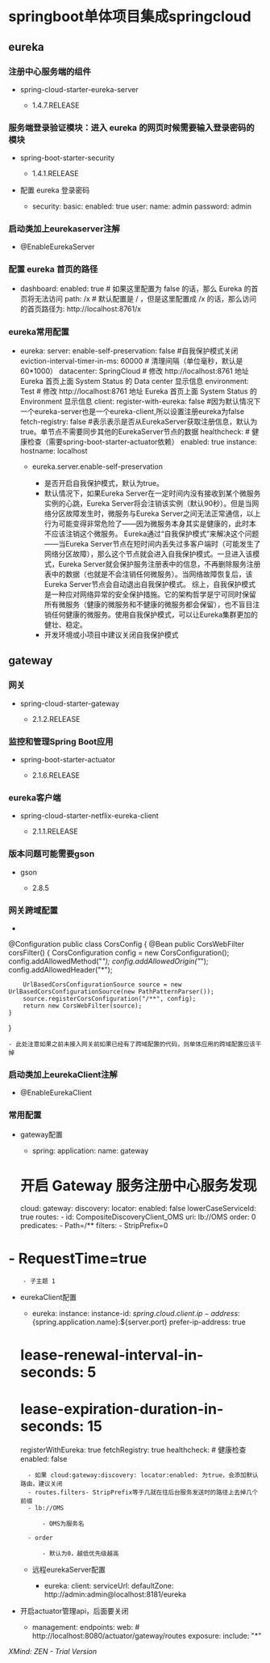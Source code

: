 # springboot单体项目集成springcloud

## eureka

### 注册中心服务端的组件

- spring-cloud-starter-eureka-server

	- 1.4.7.RELEASE

### 服务端登录验证模块：进入 eureka 的网页时候需要输入登录密码的模块

- spring-boot-starter-security

	- 1.4.1.RELEASE

- 配置 eureka 登录密码

	- security:
  basic:
    enabled: true
  user:
    name: admin
    password: admin

### 启动类加上eurekaserver注解

- @EnableEurekaServer

### 配置 eureka 首页的路径

- 
  dashboard:
    enabled: true   # 如果这里配置为 false 的话，那么 Eureka 的首页将无法访问
    path: /x        # 默认配置是 / ，但是这里配置成 /x 的话，那么访问的首页路径为: http://localhost:8761/x

### eureka常用配置

- eureka:
  server:
    enable-self-preservation: false #自我保护模式关闭
    eviction-interval-timer-in-ms: 60000  # 清理间隔（单位毫秒，默认是60*1000）
  datacenter: SpringCloud   # 修改 http://localhost:8761 地址 Eureka 首页上面 System Status 的 Data center 显示信息
  environment: Test         # 修改 http://localhost:8761 地址 Eureka 首页上面 System Status 的 Environment 显示信息
  client:
    register-with-eureka: false #因为默认情况下一个eureka-server也是一个eureka-client,所以设置注册eureka为false
    fetch-registry: false #表示表示是否从EurekaServer获取注册信息，默认为true。单节点不需要同步其他的EurekaServer节点的数据
    healthcheck:  # 健康检查（需要spring-boot-starter-actuator依赖）
      enabled: true
  instance:
    hostname: localhost

	- eureka.server.enable-self-preservation

		- 是否开启自我保护模式，默认为true。
		- 默认情况下，如果Eureka Server在一定时间内没有接收到某个微服务实例的心跳，Eureka Server将会注销该实例（默认90秒）。但是当网络分区故障发生时，微服务与Eureka Server之间无法正常通信，以上行为可能变得非常危险了——因为微服务本身其实是健康的，此时本不应该注销这个微服务。
Eureka通过“自我保护模式”来解决这个问题——当Eureka Server节点在短时间内丢失过多客户端时（可能发生了网络分区故障），那么这个节点就会进入自我保护模式。一旦进入该模式，Eureka Server就会保护服务注册表中的信息，不再删除服务注册表中的数据（也就是不会注销任何微服务）。当网络故障恢复后，该Eureka Server节点会自动退出自我保护模式。
综上，自我保护模式是一种应对网络异常的安全保护措施。它的架构哲学是宁可同时保留所有微服务（健康的微服务和不健康的微服务都会保留），也不盲目注销任何健康的微服务。使用自我保护模式，可以让Eureka集群更加的健壮、稳定。
		- 开发环境或小项目中建议关闭自我保护模式

## gateway

### 网关

- spring-cloud-starter-gateway

	- 2.1.2.RELEASE

### 监控和管理Spring Boot应用

- spring-boot-starter-actuator

	- 2.1.6.RELEASE

### eureka客户端

- spring-cloud-starter-netflix-eureka-client

	- 2.1.1.RELEASE

### 版本问题可能需要gson

- gson

	- 2.8.5

### 网关跨域配置

- 
@Configuration
public class CorsConfig {
    @Bean
    public CorsWebFilter corsFilter() {
        CorsConfiguration config = new CorsConfiguration();
        config.addAllowedMethod("*");
        config.addAllowedOrigin("*");
        config.addAllowedHeader("*");

        UrlBasedCorsConfigurationSource source = new UrlBasedCorsConfigurationSource(new PathPatternParser());
        source.registerCorsConfiguration("/**", config);
        return new CorsWebFilter(source);
    }
}

	- 此处注意如果之前未接入网关前如果已经有了跨域配置的代码，则单体应用的跨域配置应该干掉

### 启动类加上eurekaClient注解

- @EnableEurekaClient

### 常用配置

- gateway配置

	- spring:
  application:
    name: gateway
  # 开启 Gateway 服务注册中心服务发现
  cloud:
    gateway:
      discovery:
        locator:
          enabled: false
          lowerCaseServiceId: true
      routes:
        - id: CompositeDiscoveryClient_OMS
          uri: lb://OMS
          order: 0
          predicates:
            - Path=/**
          filters:
            - StripPrefix=0
#            - RequestTime=true

		- 子主题 1

- eurekaClient配置

	- eureka:
  instance:
    instance-id: ${spring.cloud.client.ip-address}:${spring.application.name}:${server.port}
    prefer-ip-address: true
  #    lease-renewal-interval-in-seconds: 5
  #    lease-expiration-duration-in-seconds: 15
    registerWithEureka: true
    fetchRegistry: true
    healthcheck:  # 健康检查
      enabled: false

		- 如果 cloud:gateway:discovery: locator:enabled: 为true，会添加默认路由，建议关闭
		- routes.filters- StripPrefix等于几就在往后台服务发送时的路径上去掉几个前缀
		- lb://OMS

			- OMS为服务名

		- order

			- 默认为0，越低优先级越高

	- 远程eurekaServer配置

		- eureka:
  client:
    serviceUrl:
      defaultZone: http://admin:admin@localhost:8181/eureka

- 开启actuator管理api，后面要关闭

	- management:
  endpoints:
    web:  # http://localhost:8080/actuator/gateway/routes
      exposure:
        include: "*"

*XMind: ZEN - Trial Version*